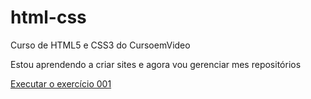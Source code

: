 # html-css
Curso de  HTML5  e CSS3 do CursoemVideo

Estou aprendendo a criar sites e agora vou gerenciar mes repositórios

<a href="https://adrielsouzadev.github.io/html-css/exercicios/ex001/index.html">Executar o exercício 001</a>